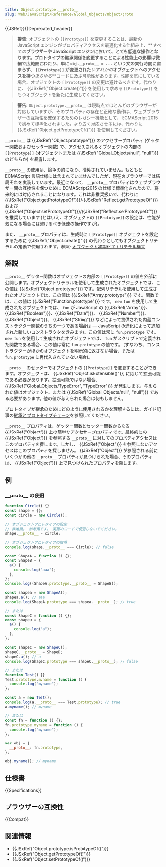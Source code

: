 ```yaml
---
title: Object.prototype.__proto__
slug: Web/JavaScript/Reference/Global_Objects/Object/proto
---
```


{{JSRef}}{{Deprecated_header}}

> **警告:** オブジェクトの `[[Prototype]]` を変更することは、最新の JavaScript エンジンがプロパティアクセスを最適化する仕組み上、**_すべての_**ブラウザーや JavaScript エンジンにおいて、とても低速な操作となります。プロトタイプの継承関係を変更することによる性能上の影響は微細で広範囲にわたり、単に `obj.__proto__ = ...` という文の実行時間に留まらず、 `[[Prototype]]` が変更された**_いずれかの_**オブジェクトへのアクセスを持つ**_あらゆる_**コードに及ぶ可能性があります。性能を気にしている場合、オブジェクトの `[[Prototype]]` の変更は避けるべきです。代わりに、 {{JSxRef("Object.create()")}} を使用して求める `[[Prototype]]` をもつオブジェクトを新たに生成してください。

> **警告:** `Object.prototype.__proto__` は現時点でほとんどのブラウザーが対応していますが、そのプロパティの存在と正確な動作は、ウェブブラウザーの互換性を確保するためのレガシー機能として、 ECMAScript 2015 で初めて標準化されました。より広く対応させるには、代わりに {{JSxRef("Object.getPrototypeOf()")}} を使用してください。

`__proto__` は {{JSxRef("Object.prototype")}} のアクセサープロパティ (ゲッター関数およびセッター関数) で、アクセスされるオブジェクトの内部の `[[Prototype]]` (オブジェクトまたは {{JSxRef("Global_Objects/null", "null")}} のどちらか) を暴露します。

`__proto__` の使用は、論争の的になり、推奨されていません。もともと ECMAScript 言語仕様には含まれていませんでしたが、現在のブラウザーでは結局それを実装しています。最近になって、 `__proto__` プロパティはウェブブラウザー間の互換性を保つために ECMAScript2015 の仕様で標準化されたので、将来的には対応されることになります。これは非推奨扱いで、代わりに {{JSxRef("Object.getPrototypeOf")}}/{{JSxRef("Reflect.getPrototypeOf")}} および {{JSxRef("Object.setPrototypeOf")}}/{{JSxRef("Reflect.setPrototypeOf")}} を推奨しています (とはいえ、オブジェクトの `[[Prototype]]` の設定は、性能が気になる場合には避けるべき低速の操作ですが)。

また、 `__proto__` プロパティは、生成時に `[[Prototype]]` オブジェクトを設定するために {{JSxRef("Object.create()")}} の代わりとしてもオブジェクトリテラルの定義で使用されます。参照: [オブジェクト初期化子 / リテラル構文](/ja/docs/Web/JavaScript/Reference/Operators/Object_initializer)

## 解説

`__proto__` ゲッター関数はオブジェクトの内部の `[[Prototype]]` の値を外部に公開します。オブジェクトリテラルを使用して生成されたオブジェクトでは、この値は {{JSxRef("Object.prototype")}} です。配列リテラルを使用して生成されたオブジェクトでは、この値は {{JSxRef("Array.prototype")}} です。関数では、この値は {{JSxRef("Function.prototype")}} です。 `new fun` を使用して生成されたオブジェクトでは、 `fun` が JavaScript の ({{JSxRef("Array")}}、{{JSxRef("Boolean")}}、{{JSxRef("Date")}}、 {{JSxRef("Number")}}、 {{JSxRef("Object")}}、 {{JSxRef("String")}} などによって提供された内蔵コンストラクター関数のうちの一つである場合は — JavaScript の進化によって追加された新しいコンストラクタを含みます)、この値は常に `fun.prototype` です。 `new fun` を使用して生成されたオブジェクトでは、 `fun` がスクリプトで定義された関数である場合、この値は常に `fun.prototype` の値です。 (すなわち、コンストラクターがほかのオブジェクトを明示的に返さない場合、または `fun.prototype` に再代入されていない場合)。

`__proto__` のセッターでオブジェクトの `[[Prototype]]` を変更することができます。オブジェクトは、 {{JSxRef("Object.isExtensible()")}} に応じて拡張可能である必要があります。拡張可能ではない場合、 {{JSxRef("Global_Objects/TypeError", "TypeError")}} が発生します。与えられた値はオブジェクト、または {{JSxRef("Global_Objects/null", "null")}} である必要があります。他の値が与えられた場合は何もしません。

プロトタイプが継承のためにどのように使用されるかを理解するには、ガイド記事の[継承とプロトタイプチェーン](/ja/docs/Web/JavaScript/Inheritance_and_the_prototype_chain)を参照してください。

`__proto__` プロパティは、ゲッター関数とセッター関数からなる {{JSxRef("Object")}} 上の簡単なアクセサープロパティです。最終的にの {{JSxRef("Object")}} を参照する `__proto__` に対してのプロパティアクセスはこのプロパティを探します。しかし、 {{JSxRef("Object")}} を参照しないアクセスはこのプロパティを探しません。 {{JSxRef("Object")}} が参照される前にいくつかの他の `__proto__` プロパティが見つけられた場合、そのプロパティは、 {{JSxRef("Object")}} 上で見つけられたプロパティを隠します。

## 例

### \_\_proto\_\_ の使用

```js
function Circle() {}
const shape = {};
const circle = new Circle();

// オブジェクトプロトタイプの設定
// 非推奨。 参考用です。 実際のコードで使用しないでください。
shape.__proto__ = circle;

// オブジェクトプロトタイプの取得
console.log(shape.__proto__ === Circle); // false

const ShapeA = function () {};
const ShapeB = {
  a() {
    console.log("aaa");
  },
};
console.log((ShapeA.prototype.__proto__ = ShapeB));

const shapea = new ShapeA();
shapea.a(); // aaa
console.log(ShapeA.prototype === shapea.__proto__); // true

// または
const ShapeC = function () {};
const ShapeD = {
  a() {
    console.log("a");
  },
};

const shapeC = new ShapeC();
shapeC.__proto__ = ShapeD;
shapeC.a(); // a
console.log(ShapeC.prototype === shapeC.__proto__); // false

// または
function Test() {}
Test.prototype.myname = function () {
  console.log("myname");
};

const a = new Test();
console.log(a.__proto__ === Test.prototype); // true
a.myname(); // myname

// または
const fn = function () {};
fn.prototype.myname = function () {
  console.log("myname");
};

var obj = {
  __proto__: fn.prototype,
};

obj.myname(); // myname
```

## 仕様書

{{Specifications}}

## ブラウザーの互換性

{{Compat}}

## 関連情報

- {{JSxRef("Object.prototype.isPrototypeOf()")}}
- {{JSxRef("Object.getPrototypeOf()")}}
- {{JSxRef("Object.setPrototypeOf()")}}
